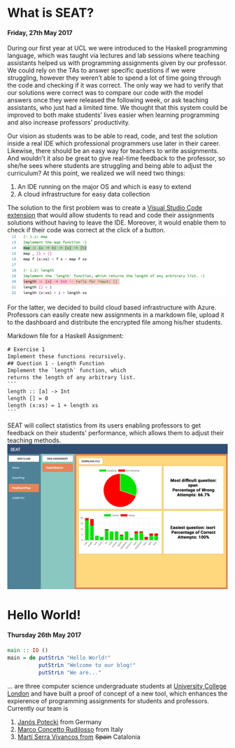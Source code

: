 # What is SEAT?
#### Friday, 27th May 2017
During our first year at UCL we were introduced to the Haskell programming language, which was taught via lectures and lab sessions where teaching assistants helped us with programming assignments given by our professor. We could rely on the TAs to answer specific questions if we were struggling,  however they weren’t able to spend a lot of time going through the code and checking if it was correct. The only way we had to verify that our solutions were correct was to compare our code with the model answers once they were released the following week, or ask teaching assistants, who just had a limited time. We thought that this system could be improved to both make students’ lives easier when learning programming and also increase professors’ productivity. 
 
Our vision as students was to be able to read, code, and test the solution inside a real IDE which professional programmers use later in their career. Likewise, there should be an easy way for teachers to write assignments. And wouldn’t it also be great to give real-time feedback to the professor, so she/he sees where students are struggling and being able to adjust the curriculum?
At this point, we realized we will need two things:
1. An IDE running on the major OS and which is easy to extend
2. A cloud infrastructure for easy data collection

The solution to the first problem was to create a [Visual Studio Code extension](https://marketplace.visualstudio.com/items?itemName=UCL.labassignments) that would allow students to read and code their assignments solutions without having to leave the IDE. Moreover, it would enable them to check if their code was correct at the click of a button.
![Checking answers](images/vscode.png)

For the latter, we decided to build cloud based infrastructure with Azure. Professors can easily create new assignments in a markdown file, upload it to the dashboard and distribute the encrypted file among his/her students. 

Markdown file for a Haskell Assignment:
````
# Exercise 1 
Implement these functions recursively.
## Question 1 - Length Function
Implement the `length` function, which 
returns the length of any arbitrary list.
```
length :: [a] -> Int
length [] = 0
length (x:xs) = 1 + length xs
```
````

SEAT will collect statistics from its users enabling professors to get feedback on their students' performance, which allows them to adjust their teaching methods.
![Professors Dashboard](images/dashboard.png)

# Hello World!
#### Thursday 26th May 2017
```haskell
main :: IO ()
main = do putStrLn "Hello World!"
          putStrLn "Welcome to our blog!"
          putStrLn "We are..."
```
... are three computer science undergraduate students at [University College London](www.ucl.ac.uk) and have built a proof of concept of a new tool, which enhances the expierence of programming assignments for students and professors.
Currently our team is 
1. [Janós Potecki](https://www.linkedin.com/in/janospotecki/) from Germany
2. [Marco Concetto Rudilosso](https://www.linkedin.com/in/martiserravivancos/) from Italy
3. [Martí Serra Vivancos from](https://www.linkedin.com/in/marco-concetto-rudilosso-048614108/) ~~Spain~~ Catalonia
